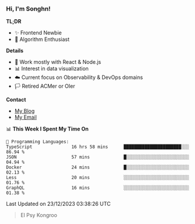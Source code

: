 ### Hi, I'm Songhn!

**TL;DR**

- ✨ Frontend Newbie
- 🎈 Algorithm Enthusiast

**Details**

- 🎯 Work mostly with React & Node.js
- 📊 Interest in data visualization
- ☁️ Current focus on Observability & DevOps domains
- 🏳️ Retired ACMer or OIer

**Contact**
- [My Blog](https://blog.songhn.com)
- [My Email](mailto:songhn233@gmail.com)

<!--START_SECTION:waka-->
📊 **This Week I Spent My Time On** 

```text
💬 Programming Languages: 
TypeScript               16 hrs 58 mins      ██████████████████████░░░   86.94 % 
JSON                     57 mins             █░░░░░░░░░░░░░░░░░░░░░░░░   04.94 % 
Docker                   24 mins             █░░░░░░░░░░░░░░░░░░░░░░░░   02.13 % 
Less                     20 mins             ░░░░░░░░░░░░░░░░░░░░░░░░░   01.76 % 
GraphQL                  16 mins             ░░░░░░░░░░░░░░░░░░░░░░░░░   01.38 % 
```


 Last Updated on 23/12/2023 03:38:26 UTC
<!--END_SECTION:waka-->

> El Psy Kongroo
